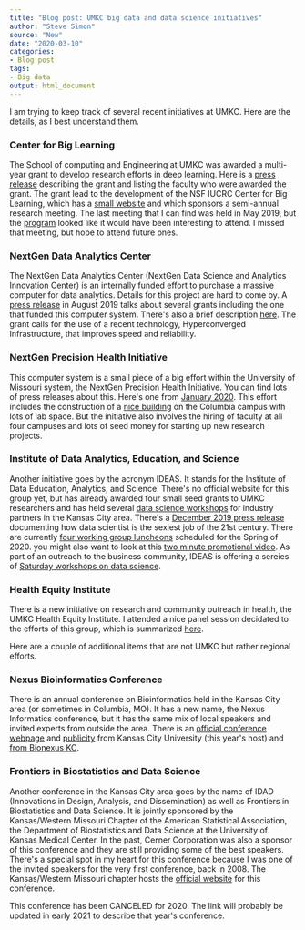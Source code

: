 ```yaml
---
title: "Blog post: UMKC big data and data science initiatives"
author: "Steve Simon"
source: "New"
date: "2020-03-10"
categories:
- Blog post
tags:
- Big data
output: html_document
---
```


I am trying to keep track of several recent initiatives at UMKC. Here are the details, as I best understand them.

<!---More--->

### Center for Big Learning

The School of computing and Engineering at UMKC was awarded a multi-year grant to develop research efforts in deep learning. Here is a [press release](https://info.umkc.edu/news/umkc-team-of-engineering-faculty-receive-large-grant-to-develop-center-for-big-learning/) describing the grant and listing the faculty who were awarded the grant. The grant lead to the development of the NSF IUCRC Center for Big Learning, which has a [small website](https://info.umkc.edu/NSF-CBL/) and which sponsors a semi-annual research meeting. The last meeting that I can find was held in May 2019, but the [program](https://info.umkc.edu/NSF-CBL/index.php/2019/03/14/cbl-semiannual-meeting-umkc-spring-2019/) looked like it would have been interesting to attend. I missed that meeting, but hope to attend future ones.

### NextGen Data Analytics Center

The NextGen Data Analytics Center (NextGen Data Science and Analytics Innovation Center) is an internally funded effort to purchase a massive computer for data analytics. Details for this project are hard to come by. A [press release](https://www.umkc.edu/news/posts/2019/august/umkc-faculty-awarded-high-priority-research-grants.html) in August 2019 talks about several grants including the one that funded this computer system. There's also a brief description [here](https://precisionhealth.umsystem.edu/research/strategic-investments.html). The grant calls for the use of a recent technology, Hyperconverged Infrastructure, that improves speed and reliability.

### NextGen Precision Health Initiative

This computer system is a small piece of a big effort within the University of Missouri system, the NextGen Precision Health Initiative. You can find lots of press releases about this. Here's one from [January 2020](https://www.umsystem.edu/president-blog/nextgen_precision_health_initiative_update). This effort includes the construction of a [nice building](https://www.youtube.com/watch?v=LHtbLjaDDl8&feature=youtu.be) on the Columbia campus with lots of lab space. But the initiative also involves the hiring of faculty at all four campuses and lots of seed money for starting up new research projects.

### Institute of Data Analytics, Education, and Science

Another initiative goes by the acronym IDEAS. It stands for the Institute of Data Education, Analytics, and Science. There's no official website for this group yet, but has already awarded four small seed grants to UMKC researchers and has held several [data science workshops](https://www.umkctalentlink.com/resources/?rnpid=266371) for industry partners in the Kansas City area. There's a [December 2019 press release](https://www.umkc.edu/news/posts/2019/december/meet-umkc-ideas.html) documenting how data scientist is the sexiest job of the 21st century. There are currently [four working group luncheons](https://info.umkc.edu/umatters/announcing-a-lunch-series-for-ideas-the-first-is-feb-18/) scheduled for the Spring of 2020. you might also want to look at this [two minute promotional video](https://youtu.be/9qjzjKbZoko). As part of an outreach to the business community, IDEAS is offering a sereies of [Saturday workshops on data science](https://www.umkctalentlink.com/events/?tribe_eventcategory=15).

### Health Equity Institute

There is a new initiative on research and community outreach in health, the UMKC Health Equity Institute. I attended a nice panel session decidated to the efforts of this group, which is summarized [here](https://med.umkc.edu/health-for-all-remains-an-elusive-goal/).

Here are a couple of additional items that are not UMKC but rather regional efforts.

### Nexus Bioinformatics Conference

There is an annual conference on Bioinformatics held in the Kansas City area (or sometimes in Columbia, MO). It has a new name, the Nexus Informatics conference, but it has the same mix of local speakers and invited experts from outside the area. There is an [official conference webpage](http://kcbioinformatics.org/conference/) and [publicity](http://www.kcumb.edu/events/2020-kc-bioinformatics-conference) from Kansas City University (this year's host) and [from Bionexus KC](https://bionexuskc.org/event/2020-kc-bioinformatics-conference/).

### Frontiers in Biostatistics and Data Science

Another conference in the Kansas City area goes by the name of IDAD (Innovations in Design, Analysis, and Dissemination) as well as Frontiers in Biostatistics and Data Science. It is jointly sponsored by the Kansas/Western Missouri Chapter of the American Statistical Association, the Department of Biostatistics and Data Science at the University of Kansas Medical Center. In the past, Cerner Corporation was also a sponsor of this conference and they are still providing some of the best speakers. There's a special spot in my heart for this conference because I was one of the invited speakers for the very first conference, back in 2008. The Kansas/Western Missouri chapter hosts the [official website](https://community.amstat.org/kwmchapter/annualsymposium) for this conference.

This conference has been CANCELED for 2020. The link will probably be updated in early 2021 to describe that year's conference.
